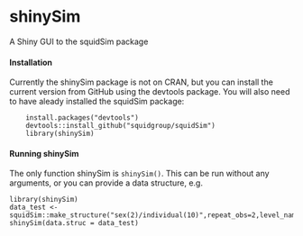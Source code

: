 # shinySim
A Shiny GUI to the squidSim package

#### Installation

Currently the shinySim package is not on CRAN, but you can install the current version from GitHub using the devtools package. You will also need to have aleady installed the squidSim package:

```{r}
    install.packages("devtools")
    devtools::install_github("squidgroup/squidSim")
    library(shinySim)
```

#### Running shinySim

The only function shinySim is `shinySim()`. This can be run without any arguments, or you can provide a data structure, e.g.
```{r}
library(shinySim)
data_test <- squidSim::make_structure("sex(2)/individual(10)",repeat_obs=2,level_names=list(sex=c("F","M")))
shinySim(data.struc = data_test)
```
